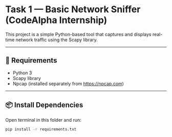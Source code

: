 # Task 1 — Basic Network Sniffer (CodeAlpha Internship)

This project is a simple Python-based tool that captures and displays real-time network traffic using the Scapy library.

---

## 🔧 Requirements

- Python 3
- Scapy library
- Npcap (installed separately from https://npcap.com)

---

## 📦 Install Dependencies

Open terminal in this folder and run:
```bash
pip install -r requirements.txt
